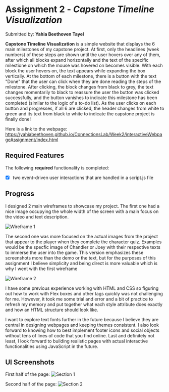 
# Assignment 2 - *Capstone Timeline Visualization*

Submitted by: **Yahia Beethoven Tayel**

**Capstone Timeline Visualization** is a simple website that displays the 6 main milestones of my capstone project. At first, only the headlines (week numbers) of these steps are shown until the user hovers over any of them, after which all blocks expand horizontally and the text of the specific milestione on which the mouse was hovered on becomes visible. With each block the user hovers on, the text appears while expanding the box vertically. At the bottom of each milestone, there is a button with the text "Done" that the user can click when they are done reading the steps of the milestone. After clicking, the block changes from black to grey, the text changes momentarily to black to reassure the user the button was clicked successfully, and the button vanishes to indicate this milestone has been completed (similar to the logic of a to-do list). As the user clicks on each button and progresses, if all 6 are clicked, the header changes from white to green and its text from black to white to indicate the capstone project is finally done! 

Here is a link to the webpage: 
https://yahiabeethoven.github.io/ConnectionsLab/Week2/interactiveWebpageAssignment/index.html

## Required Features

The following **required** functionality is completed:

* [x] two event-driven user interactions that are handled in a script.js file

## Progress

I designed 2 main wireframes to showcase my project. 
The first one had a nice image occupying the whole width of the screen with a main focus on the video and text description.

<img src='./Wireframes/Wireframe Design 1.png' title='Wireframe 1' width='' alt='Wireframe 1' />

The second one was more focused on the actual images from the project that appear to the player when they complete the character quiz. Examples would be the specfic image of Chandler or Joey with their respective texts to immerse the user into the game. This version emphasizes these screenshots more than the demo or the text, but for the purposes of this assignment I believe simplicity and being direct is more valuable which is why I went with the first wireframe

<img src='./Wireframes/Wireframe Design 2.png' title='Wireframe 2' width='' alt='Wireframe 2' />

I have some previous experience working with HTML and CSS so figuring out how to work with Flex boxes and other tags quickly was not challenging for me. However, it took me some trial and error and a bit of practice to refresh my memory and put together what each style attribute does exactly and how an HTML structure should look like. 

I want to explore text fonts further in the future because I believe they are central in designing webpages and keeping themes consistent. I also look forward to knowing how to best implement footer icons and social objects without tens of lines of code that you find online. Last and definitely not least, I look forward to building realistic pages with actual interactive functionalities using JavaScript in the future.

## UI Screenshots
First half of the page:
<img src='./UI/section1.png' title='Section 1' width='' alt='Section 1' />

Second half of the page:
<img src='./UI/section2.png' title='Section 2' width='' alt='Section 2' />


